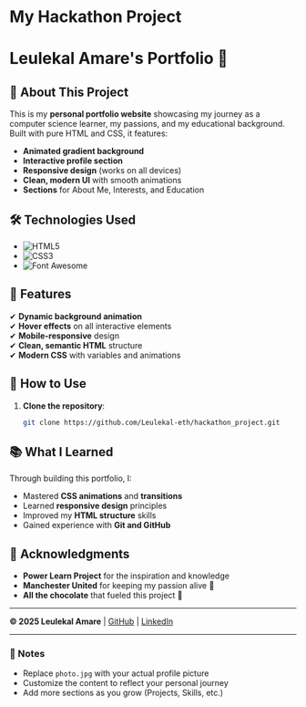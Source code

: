 # My Hackathon Project
# **Leulekal Amare's Portfolio** 🚀


## **🌟 About This Project**
This is my **personal portfolio website** showcasing my journey as a computer science learner, my passions, and my educational background. Built with pure HTML and CSS, it features:

- **Animated gradient background**
- **Interactive profile section**
- **Responsive design** (works on all devices)
- **Clean, modern UI** with smooth animations
- **Sections** for About Me, Interests, and Education

## **🛠️ Technologies Used**
- ![HTML5](https://img.shields.io/badge/-HTML5-E34F26?logo=html5&logoColor=white)
- ![CSS3](https://img.shields.io/badge/-CSS3-1572B6?logo=css3&logoColor=white)
- ![Font Awesome](https://img.shields.io/badge/-Font%20Awesome-528DD7?logo=font-awesome&logoColor=white)

## **🚀 Features**
✔ **Dynamic background animation**  
✔ **Hover effects** on all interactive elements  
✔ **Mobile-responsive** design  
✔ **Clean, semantic HTML** structure  
✔ **Modern CSS** with variables and animations  

## **📌 How to Use**
1. **Clone the repository**:
   ```bash
   git clone https://github.com/Leulekal-eth/hackathon_project.git
   ```

## **📚 What I Learned**
Through building this portfolio, I:
- Mastered **CSS animations** and **transitions**
- Learned **responsive design** principles
- Improved my **HTML structure** skills
- Gained experience with **Git and GitHub**

## **🙏 Acknowledgments**
- **Power Learn Project** for the inspiration and knowledge
- **Manchester United** for keeping my passion alive 🔴
- **All the chocolate** that fueled this project 🍫

---

**© 2025 Leulekal Amare** | [GitHub](https://github.com/Leulekal-eth) | [LinkedIn](https://www.linkedin.com/in/leulekal-amare)

---

### **📝 Notes**
- Replace `photo.jpg` with your actual profile picture
- Customize the content to reflect your personal journey
- Add more sections as you grow (Projects, Skills, etc.)

